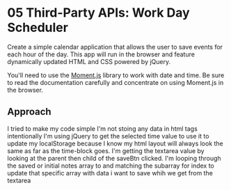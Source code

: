 # 05 Third-Party APIs: Work Day Scheduler

Create a simple calendar application that allows the user to save events for each hour of the day. This app will run in the browser and feature dynamically updated HTML and CSS powered by jQuery.

You'll need to use the [Moment.js](https://momentjs.com/) library to work with date and time. Be sure to read the documentation carefully and concentrate on using Moment.js in the browser.

## Approach
I tried to make my code simple
I'm not stoing any data in html tags intentionally
I'm using jQuery to get the selected time value to use it to update my localStorage because I know my html layout will always look the same as far as the time-block goes.
I'm getting the textarea value by looking at the parent then child of the saveBtn clicked.
I'm looping through the saved or initial notes array to and matching the subarray for index to update that specific array with data i want to save whih we get from the textarea
